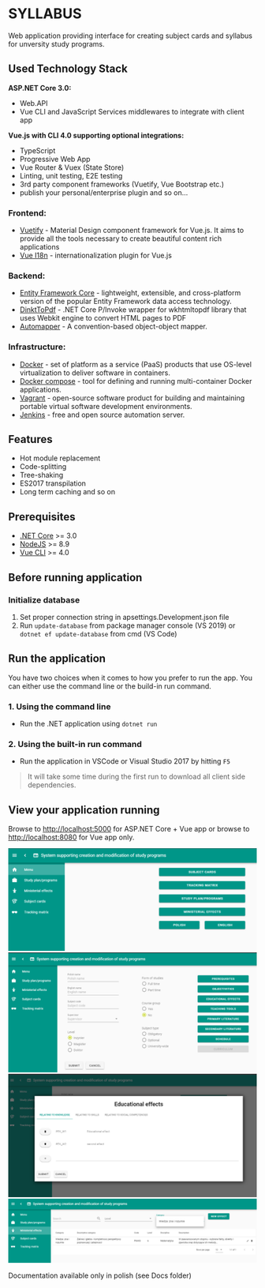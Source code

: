 # SYLLABUS
Web application providing interface for creating subject cards and syllabus for unversity study programs.

## Used Technology Stack

**ASP.NET Core 3.0:**

* Web.API
* Vue CLI and JavaScript Services middlewares to integrate with client app

**Vue.js with CLI 4.0 supporting optional integrations:**

* TypeScript
* Progressive Web App
* Vue Router & Vuex (State Store)
* Linting, unit testing, E2E testing
* 3rd party component frameworks (Vuetify, Vue Bootstrap etc.)
* publish your personal/enterprise plugin and so on...

### Frontend:
- [Vuetify](https://vuetifyjs.com/) - Material Design component framework for Vue.js. It aims to provide all the tools necessary to create beautiful content rich applications
- [Vue I18n](https://kazupon.github.io/vue-i18n/) - internationalization plugin for Vue.js 

### Backend:
- [Entity Framework Core](https://docs.microsoft.com/en-us/ef/core/) - lightweight, extensible, and cross-platform version of the popular Entity Framework data access technology.
- [DinktToPdf](https://github.com/rdvojmoc/DinkToPdf) - .NET Core P/Invoke wrapper for wkhtmltopdf library that uses Webkit engine to convert HTML pages to PDF
- [Automapper](https://automapper.org/) - A convention-based object-object mapper.

### Infrastructure:
- [Docker](www.docker.com) - set of platform as a service (PaaS) products that use OS-level virtualization to deliver software in containers.
- [Docker compose](https://docs.docker.com/compose/) - tool for defining and running multi-container Docker applications.
- [Vagrant](www.vagrantup.com) - open-source software product for building and maintaining portable virtual software development environments.
- [Jenkins](https://jenkins.io/) - free and open source automation server.

## Features

* Hot module replacement
* Code-splitting
* Tree-shaking
* ES2017 transpilation
* Long term caching and so on

## Prerequisites

* [.NET Core](https://www.microsoft.com/net/download/windows) >= 3.0
* [NodeJS](https://nodejs.org/) >= 8.9
* [Vue CLI](https://cli.vuejs.org/) >= 4.0

## Before running application
### Initialize database
1. Set proper connection string in apsettings.Development.json file
2. Run `update-database` from package manager console (VS 2019) or `dotnet ef update-database` from cmd (VS Code)

## Run the application

You have two choices when it comes to how you prefer to run the app. You can either use the command line or the build-in run command.

### 1. Using the command line

* Run the .NET application using `dotnet run`

### 2. Using the built-in run command

* Run the application in VSCode or Visual Studio 2017 by hitting `F5`

> It will take some time during the first run to download all client side dependencies.

## View your application running

Browse to [http://localhost:5000](http://localhost:5001) for ASP.&#8203;NET Core + Vue app or browse to [http://localhost:8080](http://localhost:8080) for Vue app only.

![Main menu](main.PNG)
![Subject card form](subject_card_1.PNG)
![Educational effects form](subject_card_2.PNG)
![Ministerial effects](ministerial_effects.PNG)

Documentation available only in polish (see Docs folder)
